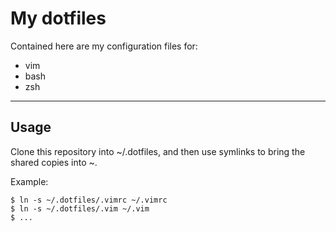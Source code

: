 # My dotfiles

Contained here are my configuration files for:

* vim
* bash
* zsh

---
## Usage

Clone this repository into ~/.dotfiles, and then use symlinks to bring the shared copies into ~.

Example:

```terminal
$ ln -s ~/.dotfiles/.vimrc ~/.vimrc
$ ln -s ~/.dotfiles/.vim ~/.vim
$ ...
```

